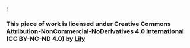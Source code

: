 [!](https://avatars.githubusercontent.com/u/75524785?s=200&v=4)

### This piece of work is licensed under Creative Commons Attribution-NonCommercial-NoDerivatives 4.0 International (CC BY-NC-ND 4.0) by [Lily](https://github.com/wowlilily)
